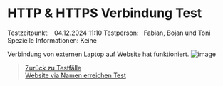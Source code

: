 # HTTP & HTTPS Verbindung Test  
Testzeitpunkt:&nbsp;&nbsp;&nbsp;04.12.2024 11:10
Testperson:&nbsp;&nbsp;&nbsp;Fabian, Bojan und Toni
Spezielle Informationen:&nbsp;Keine



Verbindung von externen Laptop auf Website hat funktioniert.
![image](https://github.com/user-attachments/assets/9860b031-f38a-4caf-8e18-3c0c6e50ee7d)







> [Zurück zu Testfälle](Testfaelle.md)  
> [Website via Namen erreichen Test](Testfall2.md)
